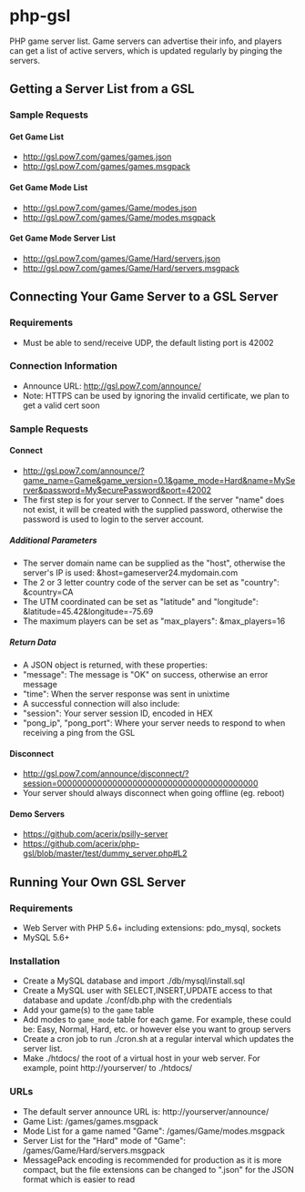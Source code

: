 # php-gsl
PHP game server list.  Game servers can advertise their info, and players can get a list of active servers, which is updated regularly by pinging the servers.



## Getting a Server List from a GSL

### Sample Requests

#### Get Game List
* http://gsl.pow7.com/games/games.json
* http://gsl.pow7.com/games/games.msgpack

#### Get Game Mode List
* http://gsl.pow7.com/games/Game/modes.json
* http://gsl.pow7.com/games/Game/modes.msgpack

#### Get Game Mode Server List
* http://gsl.pow7.com/games/Game/Hard/servers.json
* http://gsl.pow7.com/games/Game/Hard/servers.msgpack



## Connecting Your Game Server to a GSL Server

### Requirements
* Must be able to send/receive UDP, the default listing port is 42002

### Connection Information
* Announce URL: http://gsl.pow7.com/announce/
* Note: HTTPS can be used by ignoring the invalid certificate, we plan to get a valid cert soon

### Sample Requests

#### Connect
* http://gsl.pow7.com/announce/?game_name=Game&game_version=0.1&game_mode=Hard&name=MyServer&password=My$ecurePassword&port=42002
* The first step is for your server to Connect. If the server "name" does not exist, it will be created with the supplied password, otherwise the password is used to login to the server account.

##### Additional Parameters
* The server domain name can be supplied as the "host", otherwise the server's IP is used: &host=gameserver24.mydomain.com
* The 2 or 3 letter country code of the server can be set as "country": &country=CA
* The UTM coordinated can be set as "latitude" and "longitude": &latitude=45.42&longitude=-75.69
* The maximum players can be set as "max_players": &max_players=16

##### Return Data
* A JSON object is returned, with these properties:
* "message": The message is "OK" on success, otherwise an error message
* "time": When the server response was sent in unixtime
* A successful connection will also include:
* "session": Your server session ID, encoded in HEX
* "pong_ip", "pong_port": Where your server needs to respond to when receiving a ping from the GSL

#### Disconnect
* http://gsl.pow7.com/announce/disconnect/?session=0000000000000000000000000000000000000000
* Your server should always disconnect when going offline (eg. reboot)

#### Demo Servers
* https://github.com/acerix/psilly-server
* https://github.com/acerix/php-gsl/blob/master/test/dummy_server.php#L2


## Running Your Own GSL Server

### Requirements
* Web Server with PHP 5.6+ including extensions: pdo_mysql, sockets
* MySQL 5.6+

### Installation
* Create a MySQL database and import ./db/mysql/install.sql
* Create a MySQL user with SELECT,INSERT,UPDATE access to that database and update ./conf/db.php with the credentials
* Add your game(s) to the `game` table
* Add modes to `game_mode` table for each game. For example, these could be: Easy, Normal, Hard, etc. or however else you want to group servers
* Create a cron job to run ./cron.sh at a regular interval which updates the server list.
* Make ./htdocs/ the root of a virtual host in your web server. For example, point http://yourserver/ to ./htdocs/

### URLs
* The default server announce URL is: http://yourserver/announce/
* Game List: /games/games.msgpack
* Mode List for a game named "Game": /games/Game/modes.msgpack
* Server List for the "Hard" mode of "Game": /games/Game/Hard/servers.msgpack
* MessagePack encoding is recommended for production as it is more compact, but the file extensions can be changed to ".json" for the JSON format which is easier to read
